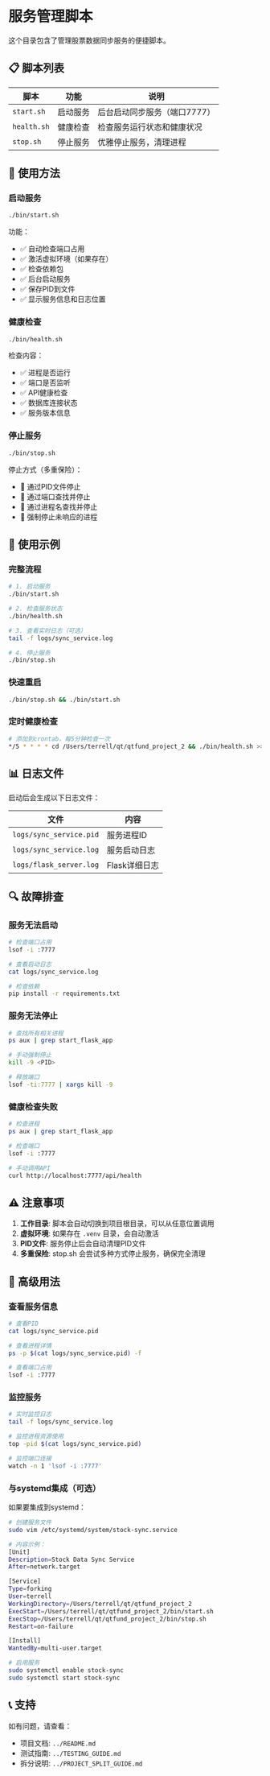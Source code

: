 # 服务管理脚本

这个目录包含了管理股票数据同步服务的便捷脚本。

## 📋 脚本列表

| 脚本 | 功能 | 说明 |
|------|------|------|
| `start.sh` | 启动服务 | 后台启动同步服务（端口7777） |
| `health.sh` | 健康检查 | 检查服务运行状态和健康状况 |
| `stop.sh` | 停止服务 | 优雅停止服务，清理进程 |

## 🚀 使用方法

### 启动服务
```bash
./bin/start.sh
```

功能：
- ✅ 自动检查端口占用
- ✅ 激活虚拟环境（如果存在）
- ✅ 检查依赖包
- ✅ 后台启动服务
- ✅ 保存PID到文件
- ✅ 显示服务信息和日志位置

### 健康检查
```bash
./bin/health.sh
```

检查内容：
- ✅ 进程是否运行
- ✅ 端口是否监听
- ✅ API健康检查
- ✅ 数据库连接状态
- ✅ 服务版本信息

### 停止服务
```bash
./bin/stop.sh
```

停止方式（多重保险）：
- 🛑 通过PID文件停止
- 🛑 通过端口查找并停止
- 🛑 通过进程名查找并停止
- 🛑 强制停止未响应的进程

## 📝 使用示例

### 完整流程
```bash
# 1. 启动服务
./bin/start.sh

# 2. 检查服务状态
./bin/health.sh

# 3. 查看实时日志（可选）
tail -f logs/sync_service.log

# 4. 停止服务
./bin/stop.sh
```

### 快速重启
```bash
./bin/stop.sh && ./bin/start.sh
```

### 定时健康检查
```bash
# 添加到crontab，每5分钟检查一次
*/5 * * * * cd /Users/terrell/qt/qtfund_project_2 && ./bin/health.sh >> logs/health_check.log 2>&1
```

## 📊 日志文件

启动后会生成以下日志文件：

| 文件 | 内容 |
|------|------|
| `logs/sync_service.pid` | 服务进程ID |
| `logs/sync_service.log` | 服务启动日志 |
| `logs/flask_server.log` | Flask详细日志 |

## 🔍 故障排查

### 服务无法启动
```bash
# 检查端口占用
lsof -i :7777

# 查看启动日志
cat logs/sync_service.log

# 检查依赖
pip install -r requirements.txt
```

### 服务无法停止
```bash
# 查找所有相关进程
ps aux | grep start_flask_app

# 手动强制停止
kill -9 <PID>

# 释放端口
lsof -ti:7777 | xargs kill -9
```

### 健康检查失败
```bash
# 检查进程
ps aux | grep start_flask_app

# 检查端口
lsof -i :7777

# 手动调用API
curl http://localhost:7777/api/health
```

## ⚠️ 注意事项

1. **工作目录**: 脚本会自动切换到项目根目录，可以从任意位置调用
2. **虚拟环境**: 如果存在 `.venv` 目录，会自动激活
3. **PID文件**: 服务停止后会自动清理PID文件
4. **多重保险**: stop.sh 会尝试多种方式停止服务，确保完全清理

## 🎯 高级用法

### 查看服务信息
```bash
# 查看PID
cat logs/sync_service.pid

# 查看进程详情
ps -p $(cat logs/sync_service.pid) -f

# 查看端口占用
lsof -i :7777
```

### 监控服务
```bash
# 实时监控日志
tail -f logs/sync_service.log

# 监控进程资源使用
top -pid $(cat logs/sync_service.pid)

# 监控端口连接
watch -n 1 'lsof -i :7777'
```

### 与systemd集成（可选）
如果要集成到systemd：
```bash
# 创建服务文件
sudo vim /etc/systemd/system/stock-sync.service

# 内容示例：
[Unit]
Description=Stock Data Sync Service
After=network.target

[Service]
Type=forking
User=terrell
WorkingDirectory=/Users/terrell/qt/qtfund_project_2
ExecStart=/Users/terrell/qt/qtfund_project_2/bin/start.sh
ExecStop=/Users/terrell/qt/qtfund_project_2/bin/stop.sh
Restart=on-failure

[Install]
WantedBy=multi-user.target

# 启用服务
sudo systemctl enable stock-sync
sudo systemctl start stock-sync
```

## 📞 支持

如有问题，请查看：
- 项目文档: `../README.md`
- 测试指南: `../TESTING_GUIDE.md`
- 拆分说明: `../PROJECT_SPLIT_GUIDE.md`

